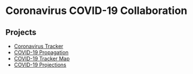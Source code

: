# Coronavirus COVID-19 Collaboration

## Projects

- [Coronavirus Tracker](covid-19-tracker.md)
- [COVID-19 Propagation](covid-19-propagation.md)
- [COVID-19 Tracker Map](covid-19-tracker-map.md)
- [COVID-19 Projections](https://github.com/volzinnovation/covid-19_SARS-CoV-2_corona)
